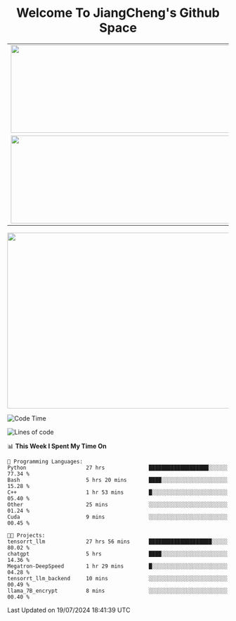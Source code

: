 <h1 align="center">Welcome To JiangCheng's Github Space</h1>

<table align="center" frame="void" rules="none" >
  <tr>
    <td>
      <div align="center"> <img height="200px" width="500px"  src="https://github-readme-stats.vercel.app/api?username=thisjiang&hide_title=true&hide_border=true&layout=compact&show_icons=trueline_height=21&text_color=000&icon_color=000&bg_color=0,ea6161,ffc64d,fffc4d,52fa5a&theme=graywhite" /> </div>
    </td>
    <td>
      <div align="center"> <img height="200px" width="500px" src="https://github-readme-stats.vercel.app/api/top-langs/?username=thisjiang&hide_title=true&hide_border=true&layout=compact&langs_count=6&text_color=000&icon_color=fff&bg_color=0,52fa5a,4dfcff,c64dff&theme=graywhite" /> </div>
    </td>
  </tr>
  <tr>
    <td>
      <div align="center"> <img height="200px" width="500px" src="https://github-readme-streak-stats.herokuapp.com/?user=thisjiang&hide_title=true&hide_border=true&layout=compact&langs_count=6" /> </div>
    </td>
    <td>
      <div align="center"> 
      <a href="https://github.com/" target="_blank"><img style="margin: 10px" src="https://profilinator.rishav.dev/skills-assets/git-scm-icon.svg" alt="Git" height="50" /></a>  
      <a href="https://www.linux.org/" target="_blank"><img style="margin: 10px" src="https://profilinator.rishav.dev/skills-assets/linux-original.svg" alt="Linux" height="50" /></a>  
      <a href="https://www.gnu.org/software/bash/" target="_blank"><img style="margin: 10px" src="https://profilinator.rishav.dev/skills-assets/gnu_bash-icon.svg" alt="Bash" height="50" /></a>  
      </div>
    </td>
  </tr>
</table>

<div align="center"> <img height="400px" width="1000px" src="https://github-readme-activity-graph.cyclic.app/graph?username=thisjiang&theme=react&hide_title=true&hide_border=true&layout=compact&langs_count=6" /> </div></td>

<!--START_SECTION:waka-->
![Code Time](http://img.shields.io/badge/Code%20Time-1%2C515%20hrs%2044%20mins-blue)

![Lines of code](https://img.shields.io/badge/From%20Hello%20World%20I%27ve%20Written-218.2%20thousand%20lines%20of%20code-blue)

📊 **This Week I Spent My Time On** 

```text
💬 Programming Languages: 
Python                   27 hrs              ███████████████████░░░░░░   77.34 % 
Bash                     5 hrs 20 mins       ████░░░░░░░░░░░░░░░░░░░░░   15.28 % 
C++                      1 hr 53 mins        █░░░░░░░░░░░░░░░░░░░░░░░░   05.40 % 
Other                    25 mins             ░░░░░░░░░░░░░░░░░░░░░░░░░   01.24 % 
Cuda                     9 mins              ░░░░░░░░░░░░░░░░░░░░░░░░░   00.45 % 

🐱‍💻 Projects: 
tensorrt_llm             27 hrs 56 mins      ████████████████████░░░░░   80.02 % 
chatgpt                  5 hrs               ████░░░░░░░░░░░░░░░░░░░░░   14.36 % 
Megatron-DeepSpeed       1 hr 29 mins        █░░░░░░░░░░░░░░░░░░░░░░░░   04.28 % 
tensorrt_llm_backend     10 mins             ░░░░░░░░░░░░░░░░░░░░░░░░░   00.49 % 
llama_7B_encrypt         8 mins              ░░░░░░░░░░░░░░░░░░░░░░░░░   00.40 % 
```


 Last Updated on 19/07/2024 18:41:39 UTC
<!--END_SECTION:waka-->

